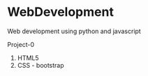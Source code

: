 # WebDevelopment

Web development using python and javascript

Project-0
 1) HTML5
 2) CSS - bootstrap

